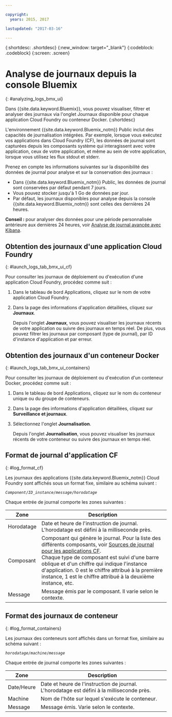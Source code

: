 ```yaml
---

copyright:
  years: 2015, 2017

lastupdated: "2017-03-16"

---
```



{:shortdesc: .shortdesc}
{:new_window: target="_blank"}
{:codeblock: .codeblock}
{:screen: .screen}

# Analyse de journaux depuis la console Bluemix
{: #analyzing_logs_bmx_ui}

Dans {{site.data.keyword.Bluemix}}, vous pouvez visualiser, filtrer et analyser des journaux via l'onglet Journaux disponible pour chaque application Cloud Foundry ou conteneur Docker.
{:shortdesc}

L'environnement {{site.data.keyword.Bluemix_notm}} Public inclut des capacités de journalisation intégrées. Par exemple, lorsque vous exécutez vos applications dans Cloud Foundry (CF), les données de journal sont capturées depuis les composants système qui interagissent avec votre application, ceux de votre application, et même au sein de votre application, lorsque vous utilisez les flux stdout et stderr.

Prenez en compte les informations suivantes sur la disponibilité des données de journal pour analyse et sur la conservation des journaux :

* Dans {{site.data.keyword.Bluemix_notm}} Public, les données de journal sont conservées par défaut pendant 7 jours. 
* Vous pouvez stocker jusqu'à 1 Go de données par jour. 
* Par défaut, les journaux disponibles pour analyse depuis la console {{site.data.keyword.Bluemix_notm}} sont celles des dernières 24 heures.

**Conseil :** pour analyser des données pour une période personnalisée antérieure aux dernières 24 heures, voir [Analyse de journal avancée avec Kibana](logging_analyzing_logs_Kibana.html#analyzing_logs_Kibana). 

##  Obtention des journaux d'une application Cloud Foundry
{: #launch_logs_tab_bmx_ui_cf}

Pour consulter les journaux de déploiement ou d'exécution d'une application Cloud Foundry, procédez comme suit :

1. Dans le tableau de bord Applications, cliquez sur le nom de votre application Cloud Foundry. 
    
2. Dans la page des informations d'application détaillées, cliquez sur **Journaux**.
    
    Depuis l'onglet **Journaux**, vous pouvez visualiser les journaux récents de votre application ou suivre des journaux en temps réel. De plus, vous pouvez filtrer les journaux par composant (type de journal), par ID d'instance d'application et par erreur.
    

##  Obtention des journaux d'un conteneur Docker
{: #launch_logs_tab_bmx_ui_containers}

Pour consulter les journaux de déploiement ou d'exécution d'un conteneur Docker, procédez comme suit :

1. Dans le tableau de bord Applications, cliquez sur le nom du conteneur unique ou du groupe de conteneurs. 
    
2. Dans la page des informations d'application détaillées, cliquez sur **Surveillance et journaux**.

3. Sélectionnez l'onglet **Journalisation**.
    
    Depuis l'onglet **Journalisation**, vous pouvez visualiser les journaux récents de votre conteneur ou suivre des journaux en temps réel.  

## Format de journal d'application CF
{: #log_format_cf}

Les journaux des applications {{site.data.keyword.Bluemix_notm}} Cloud Foundry sont affichés sous un format fixe, similaire au schéma suivant :

<code><var class="keyword varname">Component</var>/<var class="keyword varname">ID_instance</var>/<var class="keyword varname">message</var>/<var class="keyword varname">horodatage</var></code>

Chaque entrée de journal comporte les zones suivantes :

| Zone | Description |
|-------|-------------|
| Horodatage | Date et heure de l'instruction de journal. L'horodatage est défini à la milliseconde près. |
| Composant | Composant qui génère le journal. Pour la liste des différents composants, voir [Sources de journal pour les applications CF](logging_cf_apps.html#logging_bluemix_cf_apps_log_sources). <br> Chaque type de composant est suivi d'une barre oblique et d'un chiffre qui indique l'instance d'application. 0 est le chiffre attribué à la première instance, 1 est le chiffre attribué à la  deuxième instance, etc. |
| Message | Message émis par le composant. Il varie selon le contexte. |



## Format des journaux de conteneur
{: #log_format_containers}

Les journaux des conteneurs sont affichés dans un format fixe, similaire au schéma suivant :

<code><var class="keyword varname">horodatage</var>/<var class="keyword varname">machine</var>/<var class="keyword varname">message</var>  </code>

Chaque entrée de journal comporte les zones suivantes :

| Zone | Description |
|-------|-------------|
| Date/Heure | Date et heure de l'instruction de journal. L'horodatage est défini à la milliseconde près. |
| Machine | Nom de l'hôte sur lequel s'exécute le conteneur. |
| Message | Message émis. Varie selon le contexte. |


